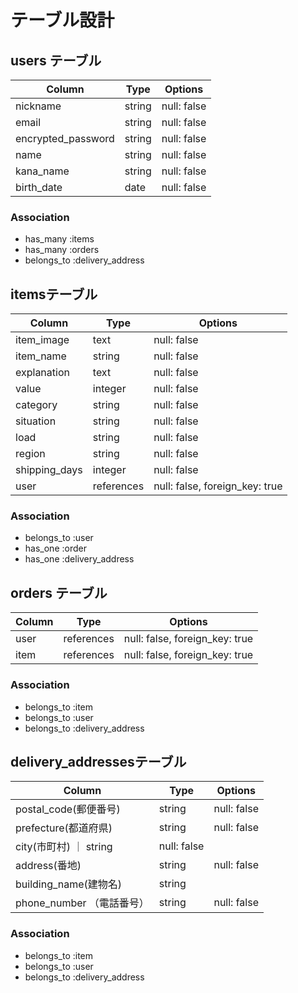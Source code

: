 # テーブル設計

## users テーブル

| Column             | Type   | Options     |
| ------------------ | ------ | ----------- |
| nickname           | string | null: false |
| email              | string | null: false |
| encrypted_password | string | null: false |
| name               | string | null: false |
| kana_name          | string | null: false |
| birth_date         | date   | null: false |

### Association

- has_many :items
- has_many :orders
- belongs_to :delivery_address

##  itemsテーブル

| Column      | Type       | Options                       |
| ----------- | ---------- | ----------------------------- |
| item_image  | text       | null: false                   |
| item_name   | string     | null: false                   |
| explanation | text       | null: false                   |
| value       | integer     | null: false                   |
| category    | string     | null: false                   |
| situation   | string     | null: false                   |
| load        | string     | null: false                   |
| region      | string     | null: false                   |
| shipping_days   | integer    | null: false               |
| user        | references | null: false, foreign_key: true|


### Association

- belongs_to :user
- has_one :order
- has_one :delivery_address
## orders テーブル

| Column | Type       | Options                        |
| ------ | ---------- | ------------------------------ |
| user   | references | null: false, foreign_key: true |
| item   | references | null: false, foreign_key: true |

### Association

- belongs_to :item
- belongs_to :user
- belongs_to :delivery_address

##  delivery_addressesテーブル

| Column                | Type   | Options     |
| --------------------- | -----  | ----------- |
| postal_code(郵便番号)  | string | null: false |
| prefecture(都道府県)   | string | null: false |
| city(市町村)           ｜ string| null: false |
| address(番地)          | string | null: false |
| building_name(建物名)  | string |             |
| phone_number （電話番号）| string | null: false |

### Association

- belongs_to :item
- belongs_to :user
- belongs_to :delivery_address
